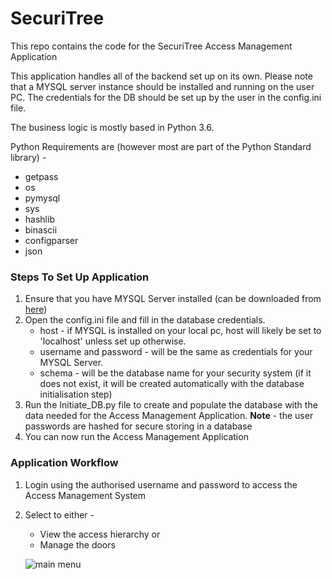 # SecuriTree
This repo contains the code for the SecuriTree Access Management Application

This application handles all of the backend set up on its own. 
Please note that a MYSQL server instance should be installed and running on the user PC. 
The credentials for the DB should be set up by the user in the config.ini file.

The business logic is mostly based in Python 3.6.

Python Requirements are (however most are part of the Python Standard library) -
* getpass
* os
* pymysql
* sys
* hashlib
* binascii
* configparser
* json

### Steps To Set Up Application
1. Ensure that you have MYSQL Server installed (can be downloaded from [here](https://dev.mysql.com/downloads/))
2. Open the config.ini file and fill in the database credentials. 
    * host - if MYSQL is installed on your local pc, host will likely be set to 'localhost' unless set up otherwise.
    * username and password - will be the same as credentials for your MYSQL Server.
    * schema - will be the database name for your security system (if it does not exist, it will be created automatically with the database initialisation step)
3. Run the Initiate_DB.py file to create and populate the database with the data needed for the Access Management Application. **Note** -  the user passwords are hashed for secure storing in a database
4. You can now run the Access Management Application

### Application Workflow
1. Login using the authorised username and password to access the Access Management System
2. Select to either - 
    * View the access hierarchy or
    * Manage the doors
    
    ![main menu](https://github.com/duplesJuan/SecuriTree/tree/master/Images/main_menu.jpg?raw=true)
